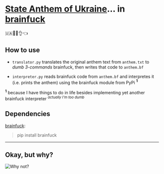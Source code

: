 # [State Anthem of Ukraine](https://en.wikipedia.org/wiki/Shche_ne_vmerla_Ukraina#Official_lyrics)... **in [brainfuck](https://en.wikipedia.org/wiki/Brainfuck)**

🇺🇦🎼🧠👌👈

## How to use

- `translator.py` translates the original anthem text from `anthem.txt` to *dumb 3-commands* brainfuck, then writes that code to `anthem.bf`

- `interpreter.py` reads brainfuck code from `anthem.bf` and interpretes it (i.e. prints the anthem) using the brainfuck module from PyPi **<sup>1</sup>**

**<sup>1<sup/>** 
because I have things to do in life besides implementing yet another brainfuck interpreter <sup>*actually I'm too dumb*<sup/>

## Dependencies

[brainfuck](https://pypi.org/project/brainfuck/):

> pip install brainfuck

---

## Okay, but **why**?

![Why not?](https://i.ibb.co/Rb6LJ8L/cooltext344302761939352.gif)
